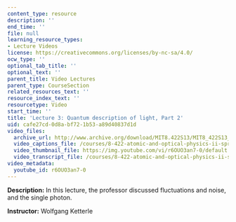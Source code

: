 ```yaml
---
content_type: resource
description: ''
end_time: ''
file: null
learning_resource_types:
- Lecture Videos
license: https://creativecommons.org/licenses/by-nc-sa/4.0/
ocw_type: ''
optional_tab_title: ''
optional_text: ''
parent_title: Video Lectures
parent_type: CourseSection
related_resources_text: ''
resource_index_text: ''
resourcetype: Video
start_time: ''
title: 'Lecture 3: Quantum description of light, Part 2'
uid: cafe27cd-0d8a-bf72-1b53-a89d40837d1d
video_files:
  archive_url: http://www.archive.org/download/MIT8.422S13/MIT8_422S13_lec03-2_300k.mp4
  video_captions_file: /courses/8-422-atomic-and-optical-physics-ii-spring-2013/e23a7fb3e21b53809ee7c1c58f0d111d_r6OUO3an7-0.vtt
  video_thumbnail_file: https://img.youtube.com/vi/r6OUO3an7-0/default.jpg
  video_transcript_file: /courses/8-422-atomic-and-optical-physics-ii-spring-2013/bbf2e7050aa0d12d76a0597a1fc1c614_r6OUO3an7-0.pdf
video_metadata:
  youtube_id: r6OUO3an7-0
---
```


**Description:** In this lecture, the professor discussed fluctuations and noise, and the single photon.

**Instructor:** Wolfgang Ketterle

